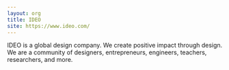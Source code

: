 ```yaml
---
layout: org
title: IDEO
site: https://www.ideo.com/
---
```


IDEO is a global design company. We create positive impact through design.
We are a community of designers, entrepreneurs, engineers, teachers, researchers, and more.
